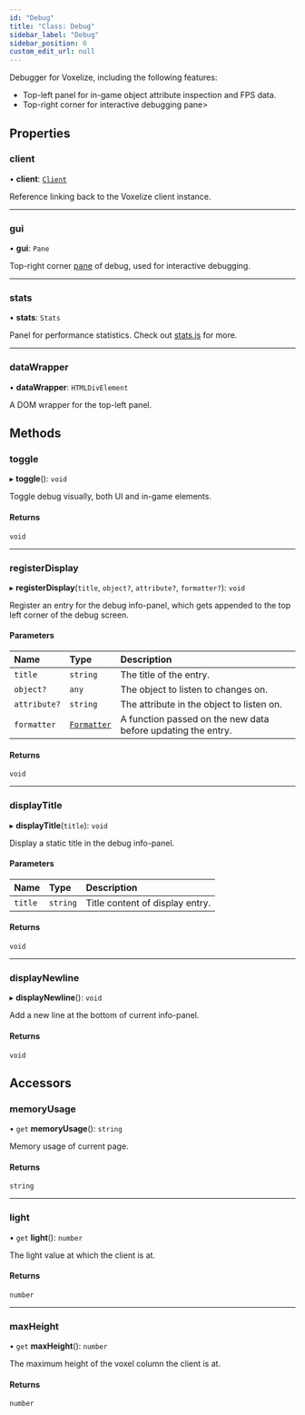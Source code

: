 ```yaml
---
id: "Debug"
title: "Class: Debug"
sidebar_label: "Debug"
sidebar_position: 0
custom_edit_url: null
---
```


Debugger for Voxelize, including the following features:
- Top-left panel for in-game object attribute inspection and FPS data.
- Top-right corner for interactive debugging pane>

## Properties

### client

• **client**: [`Client`](Client.md)

Reference linking back to the Voxelize client instance.

___

### gui

• **gui**: `Pane`

Top-right corner [pane](https://cocopon.github.io/tweakpane/) of debug,
used for interactive debugging.

___

### stats

• **stats**: `Stats`

Panel for performance statistics. Check out [stats.js](https://github.com/mrdoob/stats.js/) for more.

___

### dataWrapper

• **dataWrapper**: `HTMLDivElement`

A DOM wrapper for the top-left panel.

## Methods

### toggle

▸ **toggle**(): `void`

Toggle debug visually, both UI and in-game elements.

#### Returns

`void`

___

### registerDisplay

▸ **registerDisplay**(`title`, `object?`, `attribute?`, `formatter?`): `void`

Register an entry for the debug info-panel, which gets appended
to the top left corner of the debug screen.

#### Parameters

| Name | Type | Description |
| :------ | :------ | :------ |
| `title` | `string` | The title of the entry. |
| `object?` | `any` | The object to listen to changes on. |
| `attribute?` | `string` | The attribute in the object to listen on. |
| `formatter` | [`Formatter`](../modules.md#formatter) | A function passed on the new data before updating the entry. |

#### Returns

`void`

___

### displayTitle

▸ **displayTitle**(`title`): `void`

Display a static title in the debug info-panel.

#### Parameters

| Name | Type | Description |
| :------ | :------ | :------ |
| `title` | `string` | Title content of display entry. |

#### Returns

`void`

___

### displayNewline

▸ **displayNewline**(): `void`

Add a new line at the bottom of current info-panel.

#### Returns

`void`

## Accessors

### memoryUsage

• `get` **memoryUsage**(): `string`

Memory usage of current page.

#### Returns

`string`

___

### light

• `get` **light**(): `number`

The light value at which the client is at.

#### Returns

`number`

___

### maxHeight

• `get` **maxHeight**(): `number`

The maximum height of the voxel column the client is at.

#### Returns

`number`
